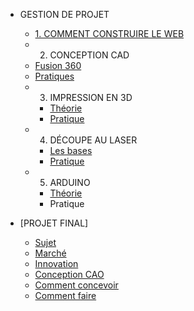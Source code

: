 <!-- 侧边栏 docs/_sidebar.md -->
- GESTION DE PROJET
  - [1. COMMENT CONSTRUIRE LE WEB](FRENCH/PM/Howtobuild/githubpage.md)
  -  2. CONCEPTION CAD
    - [Fusion 360](FRENCH/PM/CAD/installcad.md)
    - [Pratiques](FRENCH/PM/CAD/practicecad.md)
  - 3. IMPRESSION EN 3D
    - [Théorie](FRENCH/PM/3dprinting/theory.md)
    - [Pratique](FRENCH/PM/3dprinting/practice.md)
  - 4. DÉCOUPE AU LASER
    - [Les bases](https://www.nexmaker.com/doc/6laser_cutter/basic.html)
    - [Pratique](https://www.nexmaker.com/doc/6laser_cutter/Design_guide.html)
  - 5. ARDUINO
    - [Théorie](https://www.nexmaker.com/doc/5arduino/arduino_basic.html)
    - Pratique


- [PROJET FINAL]
  - [Sujet](FRENCH/FINALPROJECT/topic.md)
  - [Marché](FRENCH/FINALPROJECT/market.md)
  - [Innovation](FRENCH/FINALPROJECT/innovation.md)
  - [Conception CAO]()
   - [Comment concevoir]()
   - [Comment faire]()
